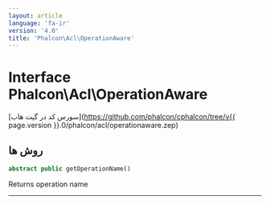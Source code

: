 ```yaml
---
layout: article
language: 'fa-ir'
version: '4.0'
title: 'Phalcon\Acl\OperationAware'
---
```

# Interface **Phalcon\Acl\OperationAware**

[سورس کد در گیت هاب](https://github.com/phalcon/cphalcon/tree/v{{ page.version }}.0/phalcon/acl/operationaware.zep)

## روش ها

```php
abstract public getOperationName()
```

Returns operation name

* * *